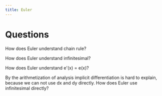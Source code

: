 ```yaml
---
title: Euler
---
```


# Questions

How does Euler understand chain rule?

How does Euler understand infinitesimal?

How does Euler understand e'(x) = e(x)?

By the arithmetization of analysis
implicit differentiation is hard to explain,
because we can not use dx and dy directly.
How does Euler use infinitesimal directly?
